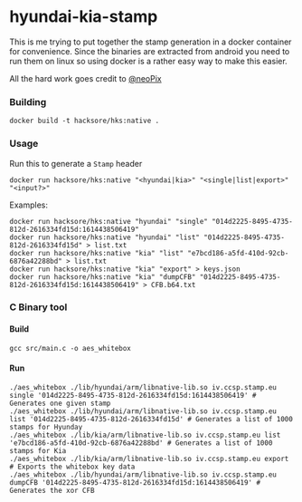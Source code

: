 # hyundai-kia-stamp

This is me trying to put together the stamp generation in a docker container for convenience. Since the binaries are extracted from android you need to run them on linux so using docker is a rather easy way to make this easier.

All the hard work goes credit to [@neoPix](https://github.com/neoPix)

### Building

```
docker build -t hacksore/hks:native .
```

### Usage

Run this to generate a `Stamp` header

```
docker run hacksore/hks:native "<hyundai|kia>" "<single|list|export>" "<input?>"
```

Examples:

```
docker run hacksore/hks:native "hyundai" "single" "014d2225-8495-4735-812d-2616334fd15d:1614438506419"
docker run hacksore/hks:native "hyundai" "list" "014d2225-8495-4735-812d-2616334fd15d" > list.txt
docker run hacksore/hks:native "kia" "list" "e7bcd186-a5fd-410d-92cb-6876a42288bd" > list.txt
docker run hacksore/hks:native "kia" "export" > keys.json
docker run hacksore/hks:native "kia" "dumpCFB" "014d2225-8495-4735-812d-2616334fd15d:1614438506419" > CFB.b64.txt
```

### C Binary tool

#### Build

```
gcc src/main.c -o aes_whitebox
```

#### Run

```
./aes_whitebox ./lib/hyundai/arm/libnative-lib.so iv.ccsp.stamp.eu single '014d2225-8495-4735-812d-2616334fd15d:1614438506419' # Generates one given stamp
./aes_whitebox ./lib/hyundai/arm/libnative-lib.so iv.ccsp.stamp.eu list '014d2225-8495-4735-812d-2616334fd15d' # Generates a list of 1000 stamps for Hyunday
./aes_whitebox ./lib/kia/arm/libnative-lib.so iv.ccsp.stamp.eu list 'e7bcd186-a5fd-410d-92cb-6876a42288bd' # Generates a list of 1000 stamps for Kia
./aes_whitebox ./lib/kia/arm/libnative-lib.so iv.ccsp.stamp.eu export # Exports the whitebox key data
./aes_whitebox ./lib/hyundai/arm/libnative-lib.so iv.ccsp.stamp.eu dumpCFB '014d2225-8495-4735-812d-2616334fd15d:1614438506419' # Generates the xor CFB
```
